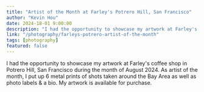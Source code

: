 ```yaml
---
title: "Artist of the Month at Farley's Potrero Hill, San Francisco"
author: "Kevin Hou"
date: 2024-18-01 9:00:00
description: "I had the opportunity to showcase my artwork at Farley's coffee shop in Potrero Hill, San Francisco during the month of August 2024. As artist of the month, I put up 6 metal prints of shots taken around the Bay Area as well as photo labels & a bio."
link: "/photography/farleys-potrero-artist-of-the-month"
tags: [photography]
featured: false
---
```


I had the opportunity to showcase my artwork at Farley's coffee shop in Potrero Hill, San Francisco during the month of August 2024. As artist of the month, I put up 6 metal prints of shots taken around the Bay Area as well as photo labels & a bio. My artwork is available for purchase.
